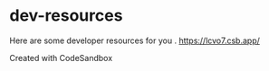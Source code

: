 # dev-resources
Here are some developer resources for you .
https://lcvo7.csb.app/


Created with CodeSandbox
